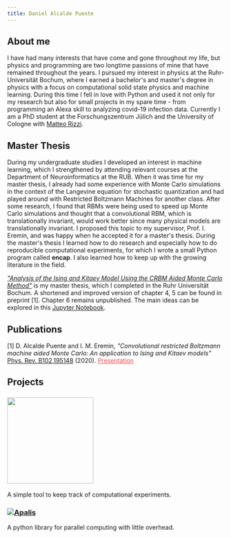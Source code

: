 ```yaml
---
title: Daniel Alcalde Puente
---
```

<link href="https://fonts.googleapis.com/css2?family=Amatic+SC&display=swap" rel="stylesheet">
<link href="https://fonts.googleapis.com/css2?family=Poppins:wght@300&display=swap" rel="stylesheet">
<link href="https://fonts.googleapis.com/css2?family=Cormorant+Garamond:wght@400;500&display=swap" rel="stylesheet">
<link href="https://fonts.googleapis.com/css2?family=Cormorant+Garamond:wght@400;500&family=Lora&display=swap" rel="stylesheet">

## About me
I have had many interests that have come and gone throughout my life, but physics and programming are two longtime passions of mine that have remained throughout the years. I pursued my interest in physics at the Ruhr-Universität Bochum, where I earned a bachelor's and master's degree in physics with a focus on computational solid state physics and machine learning. During this time I fell in love with Python and used it not only for my research but also for small projects in my spare time - from programming an Alexa skill to analyzing covid-19 infection data. Currently I am a PhD student at the Forschungszentrum Jülich and the University of Cologne with [Matteo Rizzi](http://www.thp.uni-koeln.de/rizzi/index.html).

## Master Thesis
During my undergraduate studies I developed an interest in machine learning, which I strengthened by attending relevant courses at the Department of Neuroinformatics at the RUB. When it was time for my master thesis, I already had some experience with Monte Carlo simulations in the context of the Langevine equation for stochastic quantization and had played around with Restricted Boltzmann Machines for another class. After some research, I found that RBMs were being used to speed up Monte Carlo simulations and thought that a convolutional RBM, which is translationally invariant, would work better since many physical models are translationally invariant. I proposed this topic to my supervisor, Prof. I. Eremin, and was happy when he accepted it for a master's thesis. During the master's thesis I learned how to do research and especially how to do reproducible computational experiments, for which I wrote a small Python program called **encap**. I also learned how to keep up with the growing literature in the field.

[*"Analysis of the Ising and Kitaev Model Using the CRBM Aided Monte Carlo Method"*](files/Master-Thesis-Daniel-Alcalde-Puente.pdf) is my master thesis, which I completed in the Ruhr Universität Bochum. A shortened and improved version of chapter 4, 5 can be found in preprint [1]. Chapter 6 remains unpublished. The main ideas can be explored in this [Jupyter Notebook](https://colab.research.google.com/github/danielalcalde/MCMC_CRBM/blob/master/Ising_CRBM.ipynb).



## Publications
[1] D. Alcalde Puente and I. M. Eremin, *"Convolutional restricted Boltzmann machine aided Monte Carlo: An application to Ising and Kitaev models"*  
[Phys. Rev. B102,195148](https://journals.aps.org/prb/abstract/10.1103/PhysRevB.102.195148) (2020).
<a style="color:#F04B4E;" href="https://youtu.be/L1btiqB0KZs">Presentation</a>

## Projects
### [<img src="https://user-images.githubusercontent.com/53435922/217352989-c400e86c-31e0-40cb-a734-004e5994dda8.svg" width="200"/>](https://github.com/danielalcalde/encap)
A simple tool to keep track of computational experiments.

### [![Apalis](apalis/_static/apalislogo.svg)](apalis/)  
 A python library for parallel computing with little overhead.
  

